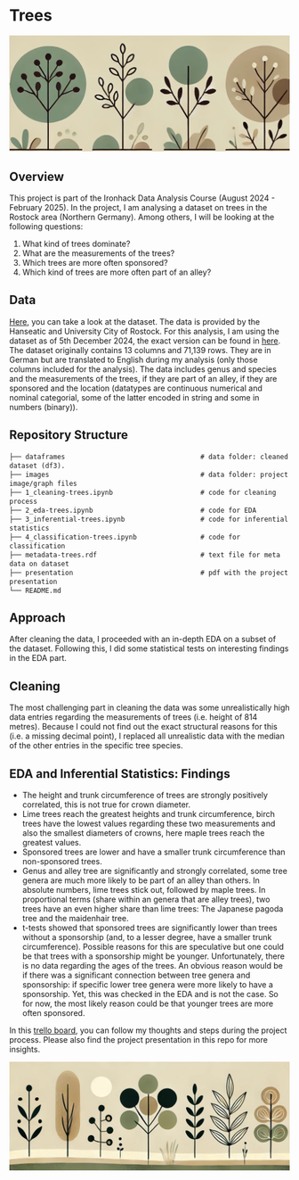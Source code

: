 # Trees
![Trees](images/trees-long-1.jpg)

## Overview
This project is part of the Ironhack Data Analysis Course (August 2024 - February 2025). In the project, I am analysing a dataset on trees in the Rostock area (Northern Germany). Among others, I will be looking at the following questions:
1. What kind of trees dominate?
2. What are the measurements of the trees?
3. Which trees are more often sponsored?
4. Which kind of trees are more often part of an alley?


## Data 
[Here](https://www.govdata.de/suche/daten/baume), you can take a look at the dataset. The data is provided by the Hanseatic and University City of Rostock. For this analysis, I am using the dataset as of 5th December 2024, the exact version can be found in [here]("https://geo.sv.rostock.de/download/opendata/baeume/baeume.csv").
The dataset originally contains 13 columns and 71,139 rows. They are in German but are translated to English during my analysis (only those columns included for the analysis).
The data includes genus and species and the measurements of the trees, if they are part of an alley, if they are sponsored and the location (datatypes are continuous numerical and nominal categorial, some of the latter encoded in string and some in numbers (binary)).

## Repository Structure
    
    ├── dataframes                                  # data folder: cleaned dataset (df3).
    ├── images                                      # data folder: project image/graph files
    ├── 1_cleaning-trees.ipynb                      # code for cleaning process
    ├── 2_eda-trees.ipynb                           # code for EDA
    ├── 3_inferential-trees.ipynb                   # code for inferential statistics
    ├── 4_classification-trees.ipynb                # code for classification
    ├── metadata-trees.rdf                          # text file for meta data on dataset
    ├── presentation                                # pdf with the project presentation
    └── README.md

## Approach
After cleaning the data, I proceeded with an in-depth EDA on a subset of the dataset. Following this, I did some statistical tests on interesting findings in the EDA part.

## Cleaning
The most challenging part in cleaning the data was some unrealistically high data entries regarding the measurements of trees (i.e. height of 814 metres). Because I could not find out the exact structural reasons for this (i.e. a missing decimal point), I replaced all unrealistic data with the median of the other entries in the specific tree species.

## EDA and Inferential Statistics: Findings
- The height and trunk circumference of trees are strongly positively correlated, this is not true for crown diameter.
- Lime trees reach the greatest heights and trunk circumference, birch trees have the lowest values regarding these two measurements and also the smallest diameters of crowns, here maple trees reach the greatest values.
- Sponsored trees are lower and have a smaller trunk circumference than non-sponsored trees.
- Genus and alley tree are significantly and strongly correlated, some tree genera are much more likely to be part of an alley than others. In absolute numbers, lime trees stick out, followed by maple trees. In proportional terms (share within an genera that are alley trees), two trees have an even higher share than lime trees: The Japanese pagoda tree and the maidenhair tree.
- t-tests showed that sponsored trees are significantly lower than trees without a sponsorship (and, to a lesser degree, have a smaller trunk circumference). Possible reasons for this are speculative but one could be that trees with a sponsorship might be younger. Unfortunately, there is no data regarding the ages of the trees. An obvious reason would be if there was a significant connection between tree genera and sponsorship: if specific lower tree genera were more likely to have a sponsorship. Yet, this was checked in the EDA and is not the case. So for now, the most likely reason could be that younger trees are more often sponsored.

In this [trello board](https://trello.com/invite/b/6751f9c08e8b980a0c723f23/ATTI1fa1a82074a3f6d8103801d41fe61d18E90ADF4D/trees), you can follow my thoughts and steps during the project process.
Please also find the project presentation in this repo for more insights.

![Trees](images/trees-long-3.jpg)